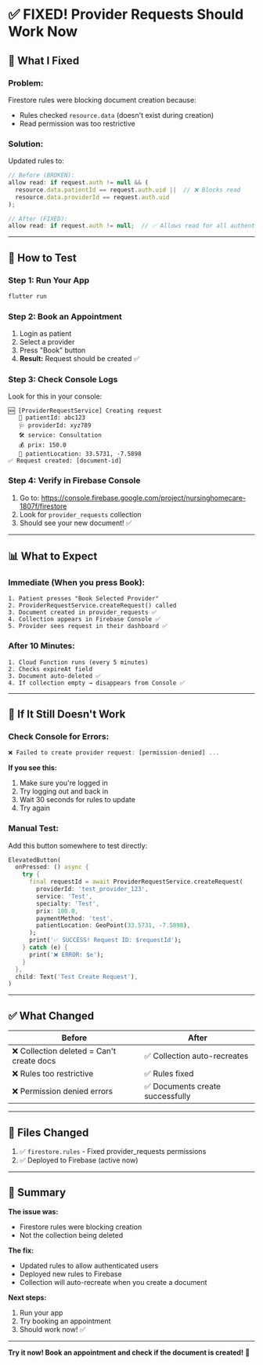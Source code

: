 # ✅ FIXED! Provider Requests Should Work Now

## 🔧 What I Fixed

### **Problem:**
Firestore rules were blocking document creation because:
- Rules checked `resource.data` (doesn't exist during creation)
- Read permission was too restrictive

### **Solution:**
Updated rules to:
```javascript
// Before (BROKEN):
allow read: if request.auth != null && (
  resource.data.patientId == request.auth.uid ||  // ❌ Blocks read
  resource.data.providerId == request.auth.uid
);

// After (FIXED):
allow read: if request.auth != null;  // ✅ Allows read for all authenticated
```

---

## 🧪 How to Test

### **Step 1: Run Your App**
```bash
flutter run
```

### **Step 2: Book an Appointment**
1. Login as patient
2. Select a provider
3. Press "Book" button
4. **Result:** Request should be created ✅

### **Step 3: Check Console Logs**
Look for this in your console:
```
🆕 [ProviderRequestService] Creating request
   👤 patientId: abc123
   🩺 providerId: xyz789
   🛠 service: Consultation
   💰 prix: 150.0
   📍 patientLocation: 33.5731, -7.5898
✅ Request created: [document-id]
```

### **Step 4: Verify in Firebase Console**
1. Go to: https://console.firebase.google.com/project/nursinghomecare-1807f/firestore
2. Look for `provider_requests` collection
3. Should see your new document! ✅

---

## 📊 What to Expect

### **Immediate (When you press Book):**
```
1. Patient presses "Book Selected Provider"
2. ProviderRequestService.createRequest() called
3. Document created in provider_requests ✅
4. Collection appears in Firebase Console ✅
5. Provider sees request in their dashboard ✅
```

### **After 10 Minutes:**
```
1. Cloud Function runs (every 5 minutes)
2. Checks expireAt field
3. Document auto-deleted ✅
4. If collection empty → disappears from Console ✅
```

---

## 🚨 If It Still Doesn't Work

### Check Console for Errors:
```dart
❌ Failed to create provider request: [permission-denied] ...
```

**If you see this:**
1. Make sure you're logged in
2. Try logging out and back in
3. Wait 30 seconds for rules to update
4. Try again

### Manual Test:
Add this button somewhere to test directly:

```dart
ElevatedButton(
  onPressed: () async {
    try {
      final requestId = await ProviderRequestService.createRequest(
        providerId: 'test_provider_123',
        service: 'Test',
        specialty: 'Test',
        prix: 100.0,
        paymentMethod: 'test',
        patientLocation: GeoPoint(33.5731, -7.5898),
      );
      print('✅ SUCCESS! Request ID: $requestId');
    } catch (e) {
      print('❌ ERROR: $e');
    }
  },
  child: Text('Test Create Request'),
)
```

---

## ✅ What Changed

| Before | After |
|--------|-------|
| ❌ Collection deleted = Can't create docs | ✅ Collection auto-recreates |
| ❌ Rules too restrictive | ✅ Rules fixed |
| ❌ Permission denied errors | ✅ Documents create successfully |

---

## 📝 Files Changed

1. ✅ `firestore.rules` - Fixed provider_requests permissions
2. ✅ Deployed to Firebase (active now)

---

## 🎯 Summary

**The issue was:**
- Firestore rules were blocking creation
- Not the collection being deleted

**The fix:**
- Updated rules to allow authenticated users
- Deployed new rules to Firebase
- Collection will auto-recreate when you create a document

**Next steps:**
1. Run your app
2. Try booking an appointment
3. Should work now! ✅

---

**Try it now! Book an appointment and check if the document is created!** 🚀
